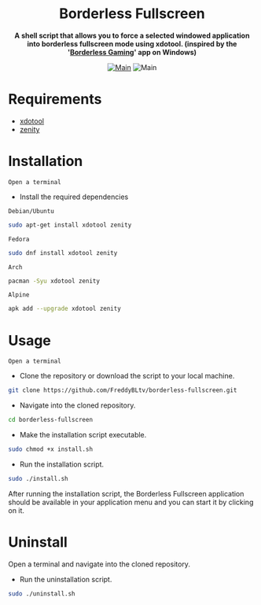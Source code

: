 
<h1 align="center">Borderless Fullscreen</h1>
<div align="center">

**A shell script that allows you to force a selected windowed application into borderless fullscreen mode using xdotool. (inspired by the '[Borderless Gaming](https://github.com/Codeusa/Borderless-Gaming)' app on Windows)**

[![Main](https://img.shields.io/badge/Maintainer-FreddyBLtv-green?style=flat-square)](https://github.com/FreddyBLtv)
![Main](https://img.shields.io/badge/OS-Linux-blue?style=flat-square)	

</div>

<h1 align="left">
	Requirements
</h1>

* [xdotool](https://pkgs.org/download/xdotool)
* [zenity](https://pkgs.org/download/zenity)

<h1 align="left">
	Installation
</h1>

`Open a terminal`

* Install the required dependencies

`Debian/Ubuntu`
```sh
sudo apt-get install xdotool zenity
```
`Fedora`
```sh
sudo dnf install xdotool zenity
```
`Arch`
```sh
pacman -Syu xdotool zenity
```
`Alpine`
```sh
apk add --upgrade xdotool zenity
```
<h1 align="left">
	Usage
</h1>

`Open a terminal`

* Clone the repository or download the script to your local machine.

```sh
git clone https://github.com/FreddyBLtv/borderless-fullscreen.git
```
* Navigate into the cloned repository.

```sh
cd borderless-fullscreen
```
* Make the installation script executable.

```sh
sudo chmod +x install.sh
```
* Run the installation script.

```sh
sudo ./install.sh
```
After running the installation script, the Borderless Fullscreen application should be available in your application menu and you can start it by clicking on it.

<h1 align="left">
	Uninstall
</h1>

Open a terminal and navigate into the cloned repository.

* Run the uninstallation script.

```sh
sudo ./uninstall.sh
```
